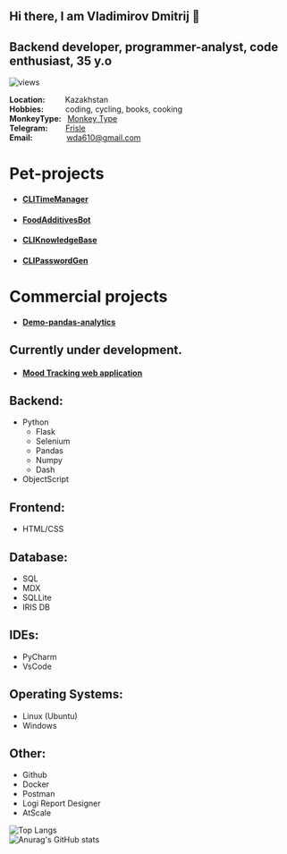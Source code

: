 ## Hi there, I am Vladimirov Dmitrij 👋

## Backend developer, programmer-analyst, code enthusiast, 35 y.o
![views](https://hits.dwyl.com/diplomatgmg/Frisle.svg)

**Location:** &ensp;&ensp;&ensp;&ensp; Kazakhstan<br>
**Hobbies:** &ensp;&ensp;&ensp;&ensp;&ensp;coding, cycling, books, cooking<br>
**MonkeyType:** &ensp;[Monkey Type](https://monkeytype.com/profile/Frisle)<br>
**Telegram:** &ensp;&ensp;&ensp;&ensp;[Frisle](https://t.me/Frisle)<br>
**Email:** &ensp;&ensp;&ensp;&ensp;&ensp;&ensp; &ensp; wda610@gmail.com<br>

# Pet-projects
- #### [CLITimeManager](https://github.com/Frisle/CLITimeManager)
- #### [FoodAdditivesBot](https://github.com/Frisle/Food_additives_bot)
- #### [CLIKnowledgeBase](https://github.com/Frisle/CLIKnowledgeBase)
- #### [CLIPasswordGen](https://github.com/Frisle/CLIPasswordGen)

# Commercial projects
- #### [Demo-pandas-analytics](https://github.com/Frisle/Demo-Pandas-Analytics_InterSystems)
## Currently under development.  
- #### [Mood Tracking web application](https://victoriasmoods.net/)

## Backend:
- Python
  - Flask
  - Selenium
  - Pandas
  - Numpy
  - Dash
- ObjectScript

## Frontend:
- HTML/CSS

## Database:
- SQL
- MDX
- SQLLite
- IRIS DB

## IDEs:
- PyCharm
- VsCode

## Operating Systems:
- Linux (Ubuntu)
- Windows

## Other:
- Github
- Docker
- Postman
- Logi Report Designer
- AtScale


![Top Langs](https://github-readme-stats.vercel.app/api/top-langs/?username=Frisle&layout=compact)<br>
![Anurag's GitHub stats](https://github-readme-stats.vercel.app/api?username=Frisle&show_icons=true&bg_color=00000000)


